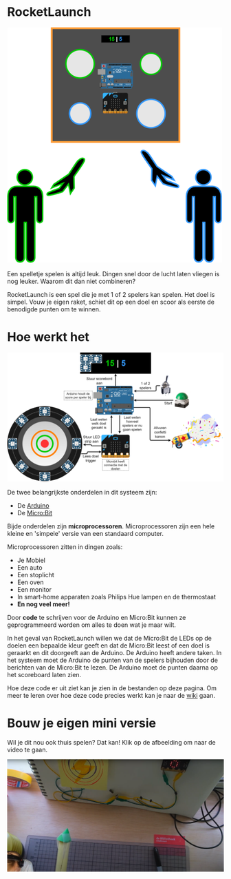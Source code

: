 # RocketLaunch
<img src="./img/Bibliotheek_opening_illustratie.png" alt="Bibliotheek_opening_illustratie.png" width="500px"/>

Een spelletje spelen is altijd leuk. Dingen snel door de lucht laten vliegen is nog leuker. Waarom dit dan niet combineren?

RocketLaunch is een spel die je met 1 of 2 spelers kan spelen. Het doel is simpel. Vouw je eigen raket, schiet dit op een doel en scoor als eerste de benodigde punten om te winnen.

# Hoe werkt het
<img src="./img/Hardware_integratie.png" alt="Hardware_integratie.png" width="800px"/>

De twee belangrijkste onderdelen in dit systeem zijn:
- De [Arduino](https://www.arduino.cc/)
- De [Micro:Bit](https://microbit.org/)

Bijde onderdelen zijn **microprocessoren**. Microprocessoren zijn een hele kleine en 'simpele' versie van een standaard computer. 

Microprocessoren zitten in dingen zoals:
- Je Mobiel
- Een auto
- Een stoplicht
- Een oven
- Een monitor
- In smart-home apparaten zoals Philips Hue lampen en de thermostaat
- **En nog veel meer!**

Door **code** te schrijven voor de Arduino en Micro:Bit kunnen ze geprogrammeerd worden om alles te doen wat je maar wilt. 

In het geval van RocketLaunch willen we dat de Micro:Bit de LEDs op de doelen een bepaalde kleur geeft en dat de Micro:Bit leest of een doel is geraarkt en dit doorgeeft aan de Arduino. De Arduino heeft andere taken. In het systeem moet de Arduino de punten van de spelers bijhouden door de berichten van de Micro:Bit te lezen. De Arduino moet de punten daarna op het scoreboard laten zien.

Hoe deze code er uit ziet kan je zien in de bestanden op deze pagina. Om meer te leren over hoe deze code precies werkt kan je naar de [wiki](https://gitlab.com/MakersClub040/rocketlaunch/-/wikis/home) gaan.

# Bouw je eigen mini versie
Wil je dit nou ook thuis spelen? Dat kan! Klik op de afbeelding om naar de video te gaan.

<a href="https://youtu.be/fMZb9fl21DU">
    <img src="./img/MiniRocketLaunchLivestream.png" alt="MiniRocketLaunchLivestream.png" width="800px">
</a>


<!--- - [Google drive](https://drive.google.com/drive/folders/1y4lLs7OTMrHxcFS39k9iCg1lIVsyEbma?usp=sharing) --->

